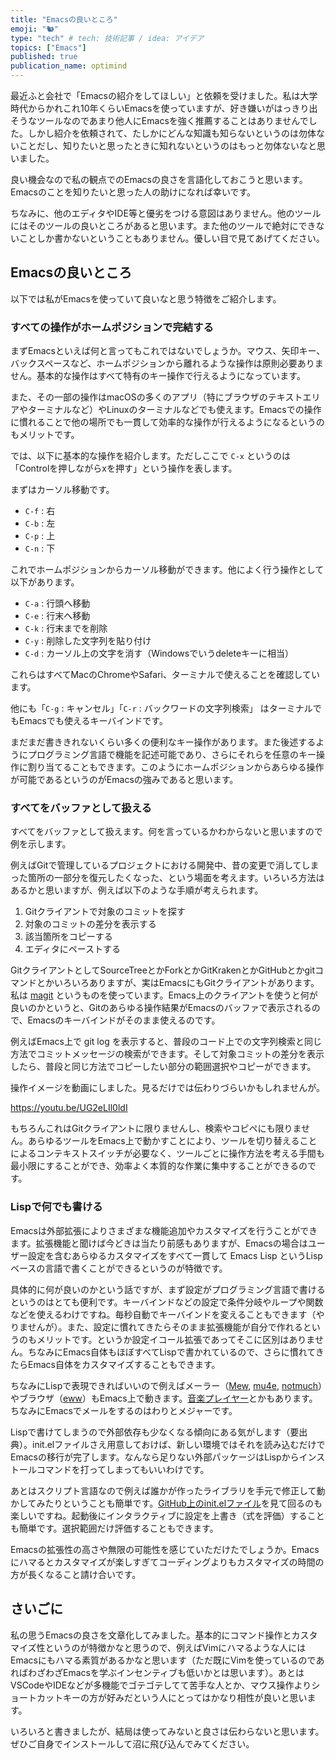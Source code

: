 ```yaml
---
title: "Emacsの良いところ"
emoji: "🐿️"
type: "tech" # tech: 技術記事 / idea: アイデア
topics: ["Emacs"]
published: true
publication_name: optimind
---
```


最近ふと会社で「Emacsの紹介をしてほしい」と依頼を受けました。私は大学時代からかれこれ10年くらいEmacsを使っていますが、好き嫌いがはっきり出そうなツールなのであまり他人にEmacsを強く推薦することはありませんでした。しかし紹介を依頼されて、たしかにどんな知識も知らないというのは勿体ないことだし、知りたいと思ったときに知れないというのはもっと勿体ないなと思いました。

良い機会なので私の観点でのEmacsの良さを言語化しておこうと思います。Emacsのことを知りたいと思った人の助けになれば幸いです。

ちなみに、他のエディタやIDE等と優劣をつける意図はありません。他のツールにはそのツールの良いところがあると思います。また他のツールで絶対にできないことしか書かないということもありません。優しい目で見てあげてください。

## Emacsの良いところ

以下では私がEmacsを使っていて良いなと思う特徴をご紹介します。

### すべての操作がホームポジションで完結する

まずEmacsといえば何と言ってもこれではないでしょうか。マウス、矢印キー、バックスペースなど、ホームポジションから離れるような操作は原則必要ありません。基本的な操作はすべて特有のキー操作で行えるようになっています。

また、その一部の操作はmacOSの多くのアプリ（特にブラウザのテキストエリアやターミナルなど）やLinuxのターミナルなどでも使えます。Emacsでの操作に慣れることで他の場所でも一貫して効率的な操作が行えるようになるというのもメリットです。

では、以下に基本的な操作を紹介します。ただしここで `C-x` というのは「Controlを押しながらxを押す」という操作を表します。

まずはカーソル移動です。

- `C-f` : 右
- `C-b` : 左
- `C-p` : 上
- `C-n` : 下

これでホームポジションからカーソル移動ができます。他によく行う操作として以下があります。

- `C-a` : 行頭へ移動
- `C-e` : 行末へ移動
- `C-k` : 行末までを削除
- `C-y` : 削除した文字列を貼り付け
- `C-d` : カーソル上の文字を消す（Windowsでいうdeleteキーに相当）

これらはすべてMacのChromeやSafari、ターミナルで使えることを確認しています。

他にも「`C-g` : キャンセル」「`C-r` : バックワードの文字列検索」 はターミナルでもEmacsでも使えるキーバインドです。

まだまだ書ききれないくらい多くの便利なキー操作があります。また後述するようにプログラミング言語で機能を記述可能であり、さらにそれらを任意のキー操作に割り当てることもできます。このようにホームポジションからあらゆる操作が可能であるというのがEmacsの強みであると思います。


### すべてをバッファとして扱える

すべてをバッファとして扱えます。何を言っているかわからないと思いますので例を示します。

例えばGitで管理しているプロジェクトにおける開発中、昔の変更で消してしまった箇所の一部分を復元したくなった、という場面を考えます。いろいろ方法はあるかと思いますが、例えば以下のような手順が考えられます。

1. Gitクライアントで対象のコミットを探す
1. 対象のコミットの差分を表示する
1. 該当箇所をコピーする
1. エディタにペーストする

GitクライアントとしてSourceTreeとかForkとかGitKrakenとかGitHubとかgitコマンドとかいろいろありますが、実はEmacsにもGitクライアントがあります。私は [magit](https://magit.vc/) というものを使っています。Emacs上のクライアントを使うと何が良いのかというと、Gitのあらゆる操作結果がEmacsのバッファで表示されるので、Emacsのキーバインドがそのまま使えるのです。

例えばEmacs上で git log を表示すると、普段のコード上での文字列検索と同じ方法でコミットメッセージの検索ができます。そして対象コミットの差分を表示したら、普段と同じ方法でコピーしたい部分の範囲選択やコピーができます。

操作イメージを動画にしました。見るだけでは伝わりづらいかもしれませんが。

https://youtu.be/UG2eLIl0ldI

もちろんこれはGitクライアントに限りませんし、検索やコピペにも限りません。あらゆるツールをEmacs上で動かすことにより、ツールを切り替えることによるコンテキストスイッチが必要なく、ツールごとに操作方法を考える手間も最小限にすることができ、効率よく本質的な作業に集中することができるのです。

### Lispで何でも書ける

Emacsは外部拡張によりさまざまな機能追加やカスタマイズを行うことができます。拡張機能と聞けば今どきは当たり前感もありますが、Emacsの場合はユーザー設定を含むあらゆるカスタマイズをすべて一貫して Emacs Lisp というLispベースの言語で書くことができるというのが特徴です。

具体的に何が良いのかという話ですが、まず設定がプログラミング言語で書けるというのはとても便利です。キーバインドなどの設定で条件分岐やループや関数などを使えるわけですね。毎秒自動でキーバインドを変えることもできます（やりませんが）。また、設定に慣れてきたらそのまま拡張機能が自分で作れるというのもメリットです。というか設定イコール拡張であってそこに区別はありません。ちなみにEmacs自体もほぼすべてLispで書かれているので、さらに慣れてきたらEmacs自体をカスタマイズすることもできます。

ちなみにLispで表現できればいいので例えばメーラー（[Mew](https://mew.org/ja/), [mu4e](https://github.com/emacsmirror/mu4e), [notmuch](https://notmuchmail.org/notmuch-emacs/)）やブラウザ（[eww](https://www.gnu.org/software/emacs/manual/html_mono/eww.html)）もEmacs上で動きます。[音楽プレイヤー](https://www.emacswiki.org/emacs/%E3%83%9F%E3%83%A5%E3%83%BC%E3%82%B8%E3%83%83%E3%82%AF%E3%83%97%E3%83%AC%E3%82%A4%E3%83%A4%E3%83%BC)とかもあります。ちなみにEmacsでメールをするのはわりとメジャーです。

Lispで書けてしまうので外部依存も少なくなる傾向にある気がします（要出典）。init.elファイルさえ用意しておけば、新しい環境ではそれを読み込むだけでEmacsの移行が完了します。なんなら足りない外部パッケージはLispからインストールコマンドを打ってしまってもいいわけです。

あとはスクリプト言語なので例えば誰かが作ったライブラリを手元で修正して動かしてみたりということも簡単です。[GitHub上のinit.elファイル](https://github.com/search?q=path%3A%2F%28%5E%7C%5C%2F%29init%5C.el%24%2F&type=code)を見て回るのも楽しいですね。起動後にインタラクティブに設定を上書き（式を評価）することも簡単です。選択範囲だけ評価することもできます。

Emacsの拡張性の高さや無限の可能性を感じていただけたでしょうか。Emacsにハマるとカスタマイズが楽しすぎてコーディングよりもカスタマイズの時間の方が長くなること請け合いです。

## さいごに

私の思うEmacsの良さを文章化してみました。基本的にコマンド操作とカスタマイズ性というのが特徴かなと思うので、例えばVimにハマるような人にはEmacsにもハマる素質があるかなと思います（ただ既にVimを使っているのであればわざわざEmacsを学ぶインセンティブも低いかとは思います）。あとはVSCodeやIDEなどが多機能でゴテゴテしてて苦手な人とか、マウス操作よりショートカットキーの方が好みだという人にとってはかなり相性が良いと思います。

いろいろと書きましたが、結局は使ってみないと良さは伝わらないと思います。ぜひご自身でインストールして沼に飛び込んでみてください。
